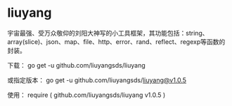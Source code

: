 # liuyang
宇宙最强、受万众敬仰的刘阳大神写的小工具框架，其功能包括：string、array(slice)、json、map、file、http、error、rand、reflect、regexp等函数的封装。

下载：
go get -u github.com/liuyangsds/liuyang

或指定版本：
go get -u github.com/liuyangsds/liuyang@v1.0.5

使用：
require (
    github.com/liuyangsds/liuyang v1.0.5
)
